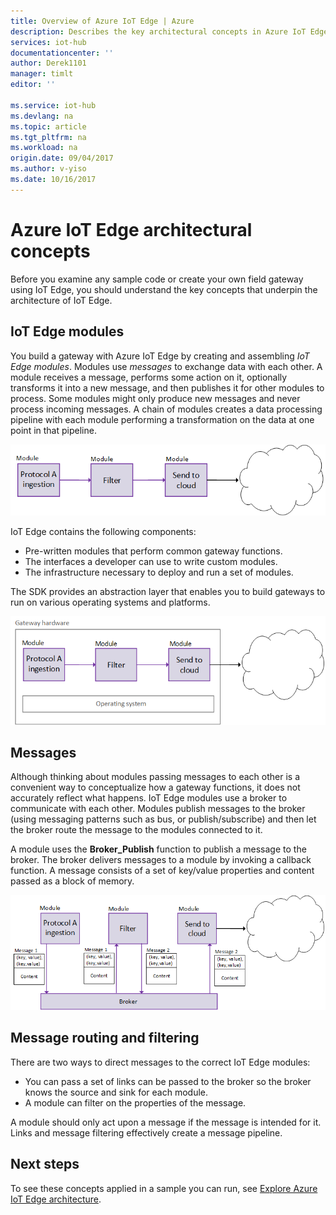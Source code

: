 ```yaml
---
title: Overview of Azure IoT Edge | Azure
description: Describes the key architectural concepts in Azure IoT Edge such as gateways, modules, and brokers.
services: iot-hub
documentationcenter: ''
author: Derek1101
manager: timlt
editor: ''

ms.service: iot-hub
ms.devlang: na
ms.topic: article
ms.tgt_pltfrm: na
ms.workload: na
origin.date: 09/04/2017
ms.author: v-yiso
ms.date: 10/16/2017
---
```

# Azure IoT Edge architectural concepts

Before you examine any sample code or create your own field gateway using IoT Edge, you should understand the key concepts that underpin the architecture of IoT Edge.

## IoT Edge modules

You build a gateway with Azure IoT Edge by creating and assembling *IoT Edge modules*. Modules use *messages* to exchange data with each other. A module receives a message, performs some action on it, optionally transforms it into a new message, and then publishes it for other modules to process. Some modules might only produce new messages and never process incoming messages. A chain of modules creates a data processing pipeline with each module performing a transformation on the data at one point in that pipeline.

![A chain of modules in gateway built with Azure IoT Edge][1]

IoT Edge contains the following components:

* Pre-written modules that perform common gateway functions.
* The interfaces a developer can use to write custom modules.
* The infrastructure necessary to deploy and run a set of modules.

The SDK provides an abstraction layer that enables you to build gateways to run on various operating systems and platforms.

![Azure IoT Edge abstraction layer][2]

## Messages

Although thinking about modules passing messages to each other is a convenient way to conceptualize how a gateway functions, it does not accurately reflect what happens. IoT Edge modules use a broker to communicate with each other. Modules publish messages to the broker (using messaging patterns such as bus, or publish/subscribe) and then let the broker route the message to the modules connected to it.

A module uses the **Broker_Publish** function to publish a message to the broker. The broker delivers messages to a module by invoking a callback function. A message consists of a set of key/value properties and content passed as a block of memory.

![The role of the Broker in Azure IoT Edge][3]

## Message routing and filtering

There are two ways to direct messages to the correct IoT Edge modules:

* You can pass a set of links can be passed to the broker so the broker knows the source and sink for each module.
* A module can filter on the properties of the message.

A module should only act upon a message if the message is intended for it. Links and message filtering effectively create a message pipeline.

## Next steps

To see these concepts applied in a sample you can run, see [Explore Azure IoT Edge architecture][lnk-hello-world].

<!-- Images -->
[1]: ./media/iot-hub-iot-edge-overview/modules.png
[2]: ./media/iot-hub-iot-edge-overview/modules_2.png
[3]: ./media/iot-hub-iot-edge-overview/messages_1.png

<!-- Links -->
[lnk-hello-world]: ./iot-hub-linux-iot-edge-get-started.md